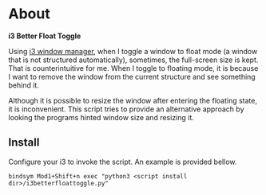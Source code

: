 # About
**i3 Better Float Toggle**

Using [i3 window manager](https://i3wm.org/), when I toggle a window to float
mode (a window that is not structured automatically), sometimes, the
full-screen size is kept. That is counterintuitive for me. When I toggle to
floating mode, it is because I want to remove the window from the current
structure and see something behind it.

Although it is possible to resize the window after entering the floating state,
it is inconvenient. This script tries to provide an alternative approach by
looking the programs hinted window size and resizing it.

## Install

Configure your i3 to invoke the script. An example is provided bellow.

```
bindsym Mod1+Shift+n exec "python3 <script install dir>/i3betterfloattoggle.py"
```

